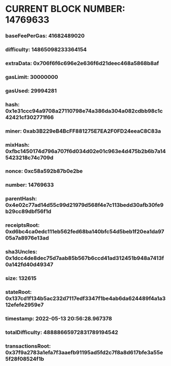# CURRENT BLOCK NUMBER: 14769633

### baseFeePerGas: 41682489020
### difficulty: 14865098233364154
### extraData: 0x706f6f6c696e2e636f6d21deec468a5868b8af
### gasLimit: 30000000
### gasUsed: 29994281
### hash: 0x1e31ccc94a9708a27110798e74a386da304a082cdbb98c1c42421cf302771f66
### miner: 0xab3B229eB4BcFF881275E7EA2F0FD24eeaC8C83a
### mixHash: 0xfbc1450174d796a707f6d034d02e01c963e4d475b2b6b7a145423218c74c709d
### nonce: 0xc58a592b87b0e2be
### number: 14769633
### parentHash: 0x4e02c77ad14d55c99d21979d568f4e7c113bedd30afb30fe9b29cc89dbf56f1d
### receiptsRoot: 0xd6bc4ca0edc111eb562fed68ba140bfc54d5beb1f20ea1da9705a7a8976e13ad
### sha3Uncles: 0x1dcc4de8dec75d7aab85b567b6ccd41ad312451b948a7413f0a142fd40d49347
### size: 132615
### stateRoot: 0x137cd1f134b5ac232d7117edf3347f1be4ab6da624489f4a1a312efefe2959e7
### timestamp: 2022-05-13 20:56:28.967378
### totalDifficulty: 48888665972831789194542
### transactionsRoot: 0x37f9a2783a1efa7f3aaefb91195ad5fd2c7f8a8d617bfe3a55e5f28f08524f1b
